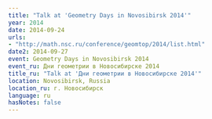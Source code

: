```yaml
---
title: "Talk at 'Geometry Days in Novosibirsk 2014'"
year: 2014
date: 2014-09-24
urls:
- "http://math.nsc.ru/conference/geomtop/2014/list.html"
date2: 2014-09-27
event: Geometry Days in Novosibirsk 2014
event_ru: Дни геометрии в Новосибирске 2014
title_ru: "Talk at 'Дни геометрии в Новосибирске 2014'"
location: Novosibirsk, Russia
location_ru: г. Новосибирск
language: ru
hasNotes: false
---
```

